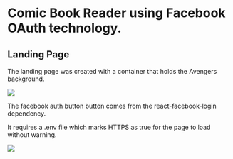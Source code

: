 <h1>Comic Book Reader using Facebook OAuth technology.</h1>

<h2>Landing Page</h2>

<p>The landing page was created with a container that holds the Avengers background.</p> 

<img src="https://media.giphy.com/media/wI8MZ28hX1Oa6ZRa2d/giphy.gif"/>

<p>The facebook auth button button comes from the react-facebook-login dependency.</p>
<p>It requires a .env file which marks HTTPS as true for the page to load without warning.</p>

<img src="https://i.imgur.com/CbIxEQIl.jpg"/>
